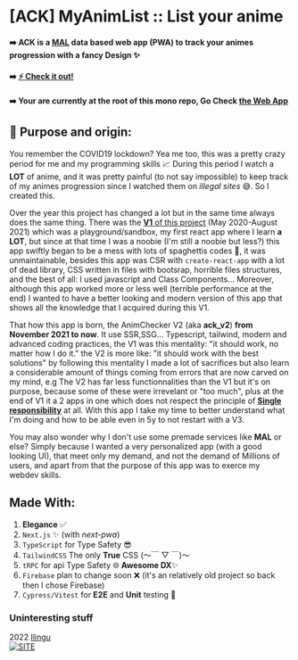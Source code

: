 # [ACK] MyAnimList :: List your anime

#### ➡️ **ACK is a [MAL](https://myanimelist.net/) data based web app (PWA) to track your animes progression with a fancy Design ✨**

#### ➡️ [⚡ Check it out!](https://ack.vercel.app/)

#### ➡️ Your are currently at the root of this mono repo, Go Check [**the Web App**](https://github.com/Ilingu/ack_v2/tree/main/ack_app)

## 📕 Purpose and origin:

You remember the COVID19 lockdown? Yea me too, this was a pretty crazy period for me and my programming skills 📈
During this period I watch a **LOT** of anime, and it was pretty painful (to not say impossible) to keep track of my animes progression since I watched them on _illegal sites_ 😅. So I created this.

Over the year this project has changed a lot but in the same time always does the same thing. There was the [**V1** of this project]() (May 2020-August 2021) which was a playground/sandbox, my first react app where I learn **a LOT**, but since at that time I was a noobie (I'm still a noobie but less?) this app swiftly began to be a mess with lots of spaghettis codes 🍝, it was unmaintainable, besides this app was CSR with `create-react-app` with a lot of dead library, CSS written in files with bootsrap, horrible files structures, and the best of all: I used javascript and Class Components... Moreover, although this app worked more or less well (terrible performance at the end) I wanted to have a better looking and modern version of this app that shows all the knowledge that I acquired during this V1.

That how this app is born, the AnimChecker V2 (aka **ack_v2**) **from November 2021 to now**. It use SSR,SSG... Typescript, tailwind, modern and advanced coding practices, the V1 was this mentality: "it should work, no matter how I do it." the V2 is more like: "it should work with the best solutions" by following this mentality I made a lot of sacrifices but also learn a considerable amount of things coming from errors that are now carved on my mind, e.g The V2 has far less functionnalities than the V1 but it's on purpose, because some of these were irrevelant or "too much", plus at the end of V1 it a 2 apps in one which does not respect the principle of [**Single responsibility**](https://en.wikipedia.org/wiki/Single-responsibility_principle) at all. With this app I take my time to better understand what I'm doing and how to be able even in 5y to not restart with a V3.

You may also wonder why I don't use some premade services like **MAL** or else? Simply because I wanted a very personalized app (with a good looking UI), that meet only my demand, and not the demand of Millions of users, and apart from that the purpose of this app was to exerce my webdev skills.

## Made With:

1. **Elegance** ✅
2. `Next.js` ✨ (with _next-pwa_)
3. `TypeScript` for Type Safety 😎
4. `TailwindCSS` The only **True** CSS (～￣ ▽ ￣)～
5. `tRPC` for api Type Safety 🌐 **Awesome DX**✨
6. `Firebase` plan to change soon ❌ (it's an relatively old project so back then I chose Firebase)
7. `Cypress/Vitest` for **E2E** and **Unit** testing 🤖

### Uninteresting stuff

2022 [Ilingu](https://github.com/Ilingu)  
[![SITE](https://img.shields.io/badge/Licence-MIT-yellow)](https://github.com/Ilingu/ack_v2/blob/main/LICENSE)
